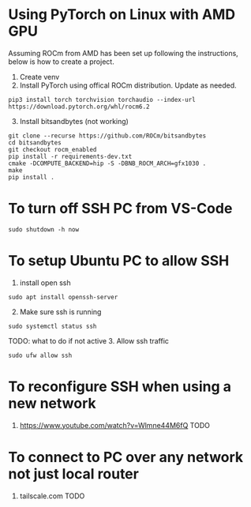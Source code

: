 # Using PyTorch on Linux with AMD GPU

Assuming ROCm from AMD has been set up following the instructions, below is how to create a project.

1. Create venv
2. Install PyTorch using offical ROCm distribution. Update as needed.
```
pip3 install torch torchvision torchaudio --index-url https://download.pytorch.org/whl/rocm6.2
```
3. Install bitsandbytes (not working)
```
git clone --recurse https://github.com/ROCm/bitsandbytes
cd bitsandbytes
git checkout rocm_enabled
pip install -r requirements-dev.txt
cmake -DCOMPUTE_BACKEND=hip -S -DBNB_ROCM_ARCH=gfx1030 .
make
pip install .
```
# To turn off SSH PC from VS-Code
```
sudo shutdown -h now
```

# To setup Ubuntu PC to allow SSH

1. install open ssh
```
sudo apt install openssh-server
```

2. Make sure ssh is running
```
sudo systemctl status ssh
```
TODO: what to do if not active
3. Allow ssh traffic
```
sudo ufw allow ssh
```

# To reconfigure SSH when using a new network

1. https://www.youtube.com/watch?v=Wlmne44M6fQ TODO

# To connect to PC over any network not just local router

1. tailscale.com TODO